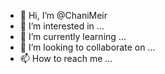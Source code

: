 - 👋 Hi, I’m @ChaniMeir
- 👀 I’m interested in ...
- 🌱 I’m currently learning ...
- 💞️ I’m looking to collaborate on ...
- 📫 How to reach me ...

<!---
ChaniMeir/ChaniMeir is a ✨ special ✨ repository because its `README.md` (this file) appears on your GitHub profile.
You can click the Preview link to take a look at your changes.
--->

